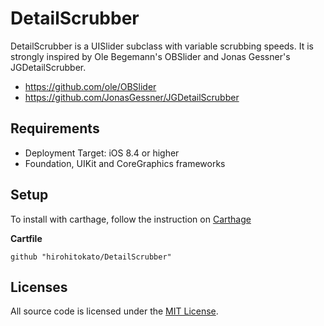 # DetailScrubber

DetailScrubber is a UISlider subclass with variable scrubbing speeds. It is strongly inspired by Ole Begemann's OBSlider and Jonas Gessner's JGDetailScrubber.

- https://github.com/ole/OBSlider
- https://github.com/JonasGessner/JGDetailScrubber

## Requirements

- Deployment Target: iOS 8.4 or higher
- Foundation, UIKit and CoreGraphics frameworks

## Setup

To install with carthage, follow the instruction on [Carthage](https://github.com/Carthage/Carthage)

**Cartfile**

```
github "hirohitokato/DetailScrubber"
```

## Licenses

All source code is licensed under the [MIT License](https://raw.github.com/hirohitokato/DetailScrubber/master/LICENSE).

